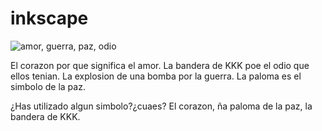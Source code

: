 # inkscape

![amor, guerra, paz, odio](https://user-images.githubusercontent.com/78345639/112286713-e4173100-8c8b-11eb-829d-89f24e1d8e81.png)

El corazon por que significa el amor.
La bandera de KKK poe el odio que ellos tenian.
La explosion de una bomba por la guerra.
La paloma es el simbolo de la paz.

¿Has utilizado algun simbolo?¿cuaes?  El corazon, ña paloma de la paz, la bandera de  KKK.
